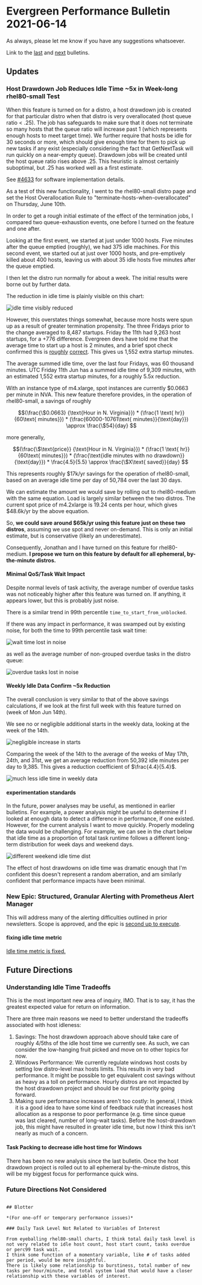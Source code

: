 <head>
<link rel="stylesheet" href="https://cdn.jsdelivr.net/npm/katex@0.13.0/dist/katex.min.css" integrity="sha384-t5CR+zwDAROtph0PXGte6ia8heboACF9R5l/DiY+WZ3P2lxNgvJkQk5n7GPvLMYw" crossorigin="anonymous">
<script defer src="https://cdn.jsdelivr.net/npm/katex@0.13.0/dist/katex.min.js" integrity="sha384-FaFLTlohFghEIZkw6VGwmf9ISTubWAVYW8tG8+w2LAIftJEULZABrF9PPFv+tVkH" crossorigin="anonymous"></script>
<script defer src="https://cdn.jsdelivr.net/npm/katex@0.13.0/dist/contrib/auto-render.min.js" integrity="sha384-bHBqxz8fokvgoJ/sc17HODNxa42TlaEhB+w8ZJXTc2nZf1VgEaFZeZvT4Mznfz0v" crossorigin="anonymous"
    onload="renderMathInElement(document.body);"></script>
</head>

# Evergreen Performance Bulletin 2021-06-14

As always, please let me know if you have any suggestions whatsoever.

Link to the [last](https://hhoke.github.io/evergreen_task_analysis/2021-03-22.html) and [next](https://hhoke.github.io/evergreen_task_analysis/2021-06-14.html) bulletins.

## Updates

### Host Drawdown Job Reduces Idle Time ~5x in Week-long rhel80-small Test

When this feature is turned on for a distro, a host drawdown job is created for that particular distro when that distro is very overallocated (host queue ratio < .25).
The job has safeguards to make sure that it does not terminate so many hosts that the queue ratio will increase past 1 (which represents enough hosts to meet target time).
We further require that hosts be idle for 30 seconds or more, which should give enough time for them to pick up new tasks if any exist (especially considering the fact that GetNextTask will run quickly on a near-empty queue).
Drawdown jobs will be created until the host queue ratio rises above .25.
This heuristic is almost certainly suboptimal, but .25 has worked well as a first estimate.

See [#4633](https://github.com/evergreen-ci/evergreen/pull/4633) for software implementation details.

As a test of this new functionality, I went to the rhel80-small distro page and set the Host Overallocation Rule to "terminate-hosts-when-overallocated" on Thursday, June 10th.

In order to get a rough initial estimate of the effect of the termination jobs, I compared two queue-exhaustion events, one before I turned on the feature and one after.

Looking at the first event, we started at just under 1000 hosts. 
Five minutes after the queue emptied (roughly), we had 375 idle machines.
For this second event, we started out at just over 1000 hosts, and pre-emptively killed about 400 hosts, leaving us with about 35 idle hosts five minutes after the queue emptied. 

I then let the distro run normally for about a week.
The initial results were borne out by further data.

The reduction in idle time is plainly visible on this chart:

![idle time visibly reduced](https://evergreen-task-analysis.s3.us-east-2.amazonaws.com/IdleDiffrhel80small2021-06-17at17.30.35.png)

However, this overstates things somewhat, because more hosts were spun up as a result of greater termination propensity.
The three Fridays prior to the change averaged to 8,487 startups.
Friday the 11th had 9,263 host startups, for a +776 difference.
Evergreen devs have told me that the average time to start up a host is 2 minutes, and a brief spot check confirmed this is [roughly](https://evergreen.mongodb.com/host/i-01efdf6a4b326bcce) [correct](https://evergreen.mongodb.com/event_log/host/i-0ad81bc52f713e853).
This gives us 1,552 extra startup minutes.

The average summed idle time, over the last four Fridays, was 60 thousand minutes.
UTC Friday 11th Jun has a summed idle time of 9,309 minutes, with an estimated 1,552 extra startup minutes, for a roughly 5.5x reduction.

With an instance type of m4.xlarge, spot instances are currently \$0.0663 per minute in NVA.
This new feature therefore provides, in the operation of rhel80-small, a savings of roughly 

$$(\frac{\$0.0663} {\text{Hour in N. Virginia}}) * (\frac{1 \text{ hr}} {60\text{ minutes}}) * (\frac{60000-10761\text{ minutes}}{\text{day}})  \approx \frac{\$54}{day} $$

more generally,

$$(\frac{\$\text{price}} {\text{Hour in N. Virginia}}) * (\frac{1 \text{ hr}} {60\text{ minutes}}) * (\frac{\text{idle minutes with no drawdown}}{\text{day}}) * \frac{4.5}{5.5} \approx \frac{\$X\text{ saved}}{day} $$

This represents roughly \$17k/yr savings for the operation of rhel80-small, based on an average idle time per day of 50,784 over the last 30 days.

We can estimate the amount we would save by rolling out to rhel80-medium with the same equation.
Load is largely similar between the two distros.
The current spot price of m4.2xlarge is 19.24 cents per hour, which gives \$48.6k/yr by the above equation.

So, **we could save around \$65k/yr using this feature just on these two distros**, assuming we use spot and never on-demand. This is only an initial estimate, but is conservative (likely an underestimate).

Consequently, Jonathan and I have turned on this feature for rhel80-medium. **I propose we turn on this feature by default for all ephemeral, by-the-minute distros.**

#### Minimal QoS/Task Wait Impact

Despite normal levels of task activity, the average number of overdue tasks was not noticeably higher after this feature was turned on.
If anything, it appears lower, but this is probably just noise.

There is a similar trend in 99th percentile `time_to_start_from_unblocked`.

If there was any impact in performance, it was swamped out by existing noise, for both the time to 99th percentile task wait time:

![wait time lost in noise](https://evergreen-task-analysis.s3.us-east-2.amazonaws.com/perc99TaskWaits2021-06-21_15.23.28.png)

as well as the average number of non-grouped overdue tasks in the distro queue:

![overdue tasks lost in noise](https://evergreen-task-analysis.s3.us-east-2.amazonaws.com/overdueNoGroupsNoise2021-06-21_11.25.23.png)

#### Weekly Idle Data Confirm ~5x Reduction

The overall conclusion is very similar to that of the above savings calculations, if we look at the first full week with this feature turned on (week of Mon Jun 14th).

We see no or negligible additional starts in the weekly data, looking at the week of the 14th.

![negligible increase in starts](https://evergreen-task-analysis.s3.us-east-2.amazonaws.com/HostsSaved2021-06-21_15.23.45.png)

Comparing the week of the 14th to the average of the weeks of May 17th, 24th, and 31st, we get an average reduction from 50,392 idle minutes per day to 9,385. This gives a reduction coefficient of $\frac{4.4}{5.4}$.

![much less idle time in weekly data](https://evergreen-task-analysis.s3.us-east-2.amazonaws.com/SumIdleMinutes2021-06-21_15.24.07.png)

#### experimentation standards

In the future, power analyses may be useful, as mentioned in earlier bulletins.
For example, a power analysis might be useful to determine if I looked at enough data to detect a difference in performance, if one existed.
However, for the current analysis I want to move quickly. Properly modeling the data would be challenging. For example, we can see in the chart below that idle time as a proportion of total task runtime follows a different long-term distribution for week days and weekend days.

![different weekend idle time dist](https://evergreen-task-analysis.s3.us-east-2.amazonaws.com/minMaxNormed-idlefrac-feb-May14th2021.png)

The effect of host drawdowns on idle time was dramatic enough that I'm confident this doesn't represent a random aberration, and am similarly confident that performance impacts have been minimal.

### New Epic: Structured, Granular Alerting with Prometheus Alert Manager

This will address many of the alerting difficulties outlined in prior newsletters. Scope is approved, and the epic is [second up to execute](https://docs.google.com/document/d/1RRWS0auwTZ6PyeC43p-8QIvdE2ilJHLI5Jrqvta4TIc/edit#heading=h.b1os3ai9s8t3).

#### fixing idle time metric

[Idle time metric is fixed.](https://jira.mongodb.org/browse/EVG-14363)

## Future Directions

### Understanding Idle Time Tradeoffs

This is the most important new area of inquiry, IMO. That is to say, it has the greatest expected value for return on information.

There are three main reasons we need to better understand the tradeoffs associated with host idleness:

1. Savings: The host drawdown approach above should take care of roughly 4/5ths of the idle host time we currently see. As such, we can consider the low-hanging fruit picked and move on to other topics for now.
2. Windows Performance: We currently regulate windows host costs by setting low distro-level max hosts limits. This results in very bad performance. It might be possible to get equivalent cost savings without as heavy as a toll on performance. Hourly distros are not impacted by the host drawdown project and should be our first priority going forward.
3. Making sure performance increases aren't too costly: In general, I think it is a good idea to have some kind of feedback rule that increases host allocation as a response to poor performance (e.g. time since queue was last cleared, number of long-wait tasks). Before the host-drawdown job, this might have resulted in greater idle time, but now I think this isn't nearly as much of a concern.

#### Task Packing to decrease idle host time for Windows

There has been no new analysis since the last bulletin.
Once the host drawdown project is rolled out to all ephemeral by-the-minute distros, this will be my biggest focus for performance quick wins.

### Future Directions Not Considered

~~~

## Blotter

*(For one-off or temporary performance issues)*

### Daily Task Level Not Related to Variables of Interest

From eyeballing rhel80-small charts, I think total daily task level is not very related to idle host count, host start count, tasks overdue or perc99 task wait.
I think some function of a momentary variable, like # of tasks added per period, would be more insightful.
There is likely some relationship to burstiness, total number of new tasks per hour/minute, and total system load that would have a closer relationship with these variables of interest.
